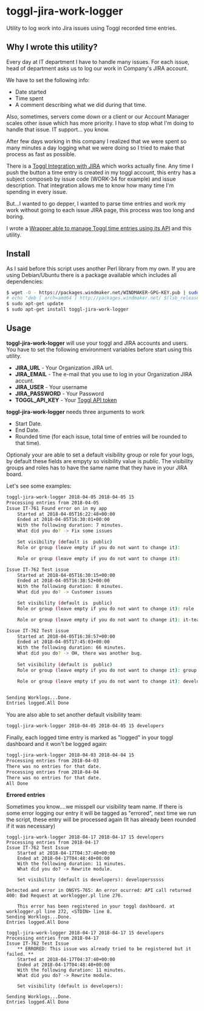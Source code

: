 # toggl-jira-work-logger
Utility to log work into Jira issues using Toggl recorded time entries.

## Why I wrote this utility?

Every day at IT department I have to handle many issues. For each issue, head of department asks us to log our work in Company's JIRA account.

We have to set the following info:
* Date started
* Time spent
* A comment describing what we did during that time.

Also, sometimes, servers come down or a client or our Account Manager scales other issue which has more priority. I have to stop what I'm doing to handle that issue. IT support... you know.

After few days working in this company I realized that we were spent so many minutes a day logging what we were doing so I tried to make that process as fast as possible.

There is a [Toggl Integration with JIRA](https://toggl.com/jira-time-tracking/) which works actually fine. Any time I push the button a time entry is created in my toggl account, this entry has a subject composeb by issue code (WORK-34 for example) and issue description. That integration allows me to know how many time I'm spending in every issue.

But...I wanted to go depper, I wanted to parse time entries and work my work without going to each issue JIRA page, this process was too long and boring.

I wrote a [Wrapper able to manage Toggl time entries using its API](https://github.com/a-castellano/Toggl-Wrapper) and this utility.

## Install

As I said before this script uses another Perl library from my own. If you are using Debian/Ubuntu there is a package available which includes all dependencies:
```bash
$ wget -O - https://packages.windmaker.net/WINDMAKER-GPG-KEY.pub | sudo apt-key add -
# echo "deb [ arch=amd64 ] http://packages.windmaker.net/ $(lsb_release -cs) testing" > /etc/apt/sources.list.d/windmaker.list
$ sudo apt-get update
$ sudo apt-get install toggl-jira-work-logger
```

## Usage

**toggl-jira-work-logger** will use your toggl and JIRA accounts and users. You have to set the following environment variables before start using this utility.

* **JIRA_URL** - Your Organization JIRA url.
* **JIRA_EMAIL** - The e-mail that you use to log in your Organization JIRA accunt. 
* **JIRA_USER** - Your username
* **JIRA_PASSWORD** - Your Password
* **TOGGL_API_KEY** - Your [Toggl API token](https://support.toggl.com/api-token/)

**toggl-jira-work-logger** needs three arguments to work
* Start Date.
* End Date.
* Rounded time (for each issue, total time of entries will be rounded to that time).

Optionaly your are able to set a default visibility group or role for your logs, by default these fields are empyty so visibility value is *public*. The visibility groups and roles has to have the same name that they have in your JIRA board.

Let's see some examples:
```bash
toggl-jira-work-logger 2018-04-05 2018-04-05 15
Processing entries from 2018-04-05
Issue IT-761 Found error on in my app
	Started at 2018-04-05T16:22:48+00:00
	Ended at 2018-04-05T16:30:01+00:00
	With the following duration: 7 minutes.
	What did you do? -> Fix some issues

	Set visibility (default is  public)
	Role or group (leave empty if you do not want to change it):

	Role or group (leave empty if you do not want to change it):

Issue IT-762 Test issue
	Started at 2018-04-05T16:30:15+00:00
	Ended at 2018-04-05T16:38:52+00:00
	With the following duration: 8 minutes.
	What did you do? -> Customer issues

	Set visibility (default is  public)
	Role or group (leave empty if you do not want to change it): role

	Role or group (leave empty if you do not want to change it): it-team

Issue IT-762 Test issue
	Started at 2018-04-05T16:38:57+00:00
	Ended at 2018-04-05T17:45:03+00:00
	With the following duration: 66 minutes.
	What did you do? -> OH, there was another bug.
	
	Set visibility (default is  public)
	Role or group (leave empty if you do not want to change it): group

	Role or group (leave empty if you do not want to change it): developers


Sending Worklogs...Done.
Entries logged.All Done
```

You are also able to set another default visibility team:
```bash
toggl-jira-work-logger 2018-04-05 2018-04-05 15 developers
```
Finally, each logged time entry is marked as "logged" in your toggl dashboard and it won't be logged again:
```bash
toggl-jira-work-logger 2018-04-03 2018-04-04 15
Processing entries from 2018-04-03
There was no entries for that date.
Processing entries from 2018-04-04
There was no entries for that date.
All Done
```

**Errored entries**

Sometimes you know....we misspell our visibility team name. If there is some error logging our entry it will be tagged as "errored", next time we run the script, these entry will be processed again (It has already been rounded if it was necessary)

```
toggl-jira-work-logger 2018-04-17 2018-04-17 15 developers
Processing entries from 2018-04-17
Issue IT-762 Test Issue
	Started at 2018-04-17T04:37:40+00:00
	Ended at 2018-04-17T04:48:40+00:00
	With the following duration: 11 minutes.
	What did you do? -> Rewrite module.

	Set visibility (default is developers): developersssss

Detected and error in ONSYS-765: An error ocurred: API call returned 400: Bad Request at worklogger.pl line 276.

	This error has been registered in your toggl dashboard. at worklogger.pl line 272, <STDIN> line 8.
Sending Worklogs...Done.
Entries logged.All Done

toggl-jira-work-logger 2018-04-17 2018-04-17 15 developers
Processing entries from 2018-04-17
Issue IT-762 Test Issue
	** ERRORED: This issue was already tried to be registered but it failed. **
	Started at 2018-04-17T04:37:40+00:00
	Ended at 2018-04-17T04:48:40+00:00
	With the following duration: 11 minutes.
	What did you do? -> Rewrite module.

	Set visibility (default is developers):

Sending Worklogs...Done.
Entries logged.All Done
```
